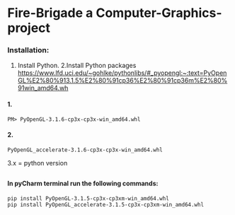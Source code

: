 # Fire-Brigade a Computer-Graphics-project

### Installation:

1. Install Python.
2.Install Python packages 
https://www.lfd.uci.edu/~gohlke/pythonlibs/#_pyopengl:~:text=PyOpenGL%E2%80%913.1.5%E2%80%91cp36%E2%80%91cp36m%E2%80%91win_amd64.wh

#### 1.
    PM> PyOpenGL‑3.1.6‑cp3x‑cp3x‑win_amd64.whl
#### 2.   
    PyOpenGL_accelerate‑3.1.6‑cp3x‑cp3x‑win_amd64.whl
    
3.x = python version

##

 #### In pyCharm terminal run the following commands: 
 
  
    pip install PyOpenGL-3.1.5-cp3x-cp3xm-win_amd64.whl
    pip install PyOpenGL_accelerate-3.1.5-cp3x-cp3xm-win_amd64.whl
